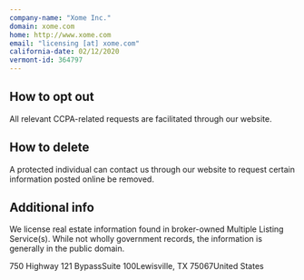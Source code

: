```yaml
---
company-name: "Xome Inc."
domain: xome.com
home: http://www.xome.com
email: "licensing [at] xome.com"
california-date: 02/12/2020
vermont-id: 364797
---
```

## How to opt out


All relevant CCPA-related requests are facilitated through our website.

## How to delete


A protected individual can contact us through our website to request certain information posted online be removed.

## Additional info


We license real estate information found in broker-owned Multiple Listing Service(s). While not wholly government records, the information is generally in the public domain.

750 Highway 121 BypassSuite 100Lewisville, TX 75067United States














